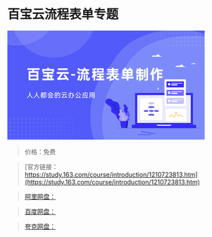 # 百宝云流程表单专题

![img](../../../assets/study163/free/8d58c6f6e84946e5aa526a44c6e514f3.png)

> 价格：免费

> [官方链接：https://study.163.com/course/introduction/1210723813.htm](https://study.163.com/course/introduction/1210723813.htm)

> [阿里网盘：]()

> [百度网盘：]()

> [夸克网盘：]()
